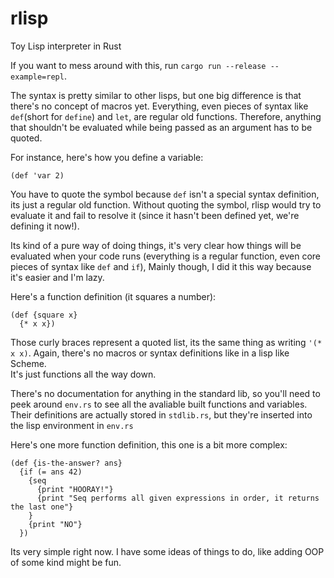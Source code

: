 # rlisp
Toy Lisp interpreter in Rust

If you want to mess around with this, run `cargo run --release --example=repl`.

The syntax is pretty similar to other lisps, but one big difference is that there's no concept of macros yet.
Everything, even pieces of syntax like `def`(short for `define`) and `let`, are regular old functions.
Therefore, anything that shouldn't be evaluated while being passed as an argument has to be quoted.

For instance, here's how you define a variable:
```
(def 'var 2)
```
You have to quote the symbol because `def` isn't a special syntax definition, its just a regular old function.
Without quoting the symbol, rlisp would try to evaluate it and fail to resolve it (since it hasn't been defined yet, we're defining it now!).

Its kind of a pure way of doing things, it's very clear how things will be evaluated when your code runs (everything is a regular function, even core pieces of syntax like `def` and `if`),
Mainly though, I did it this way because it's easier and I'm lazy.

Here's a function definition (it squares a number):
```
(def {square x}
  {* x x})
```

Those curly braces represent a quoted list, its the same thing as writing `'(* x x)`.  Again, there's no macros or syntax definitions like in a lisp like Scheme.  
It's just functions all the way down.

There's no documentation for anything in the standard lib, so you'll need to peek around `env.rs` to see all the avaliable built functions and variables.
Their definitions are actually stored in `stdlib.rs`, but they're inserted into the lisp environment in `env.rs`

Here's one more function definition, this one is a bit more complex:
```
(def {is-the-answer? ans}
  {if (= ans 42)
    {seq
      {print "HOORAY!"}
      {print "Seq performs all given expressions in order, it returns the last one"}
    }
    {print "NO"}
  })
```

Its very simple right now.  I have some ideas of things to do, like adding OOP of some kind might be fun.
